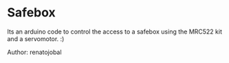 # Safebox


Its an arduino code to control the access to a safebox using the MRC522 kit and a servomotor. :)



Author: renatojobal